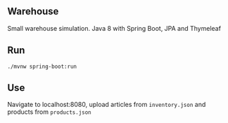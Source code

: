 ## Warehouse

Small warehouse simulation.
Java 8 with  Spring Boot, JPA and Thymeleaf


## Run
`./mvnw spring-boot:run`

## Use
Navigate to localhost:8080, upload articles from `inventory.json` and products from `products.json`

